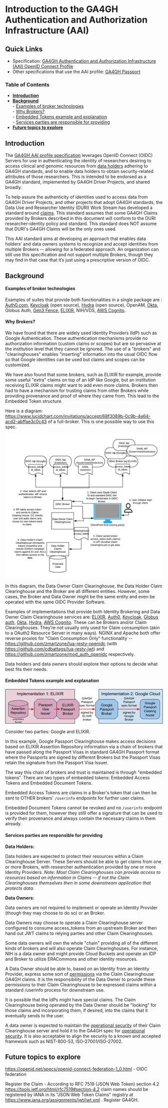 # Introduction to the GA4GH Authentication and Authorization Infrastructure (AAI)

## Quick Links

- Specification: [GA4GH Authentication and Authorization Infrastructure (AAI) OpenID Connect Profile](https://github.com/ga4gh/data-security/blob/master/AAI/AAIConnectProfile.md)
- Other specifications that use the AAI profile: [GA4GH Passport](https://bit.ly/ga4gh-passport-v1)

### Table of Contents

- [**Introduction**](#introduction)
- [**Background**](#background)\
       - [Examples of broker technologies](#examples-of-broker-technologies)\
       - [Why Brokers?](#why-brokers)\
       - [Embedded Tokens example and explanation](#embedded-tokens)\
       - [Services parties are responsible for providing](#services-parties-are-responsible-for-providing)
- [**Future topics to explore**](#future-topics-to-explore)

## Introduction

The [GA4GH AAI profile
specification](https://github.com/ga4gh/data-security/blob/master/AAI/AAIConnectProfile.md)
leverages OpenID Connect (OIDC) Servers for use in authenticating the identity of
researchers desiring to access clinical and genomic resources from [data
holders](https://github.com/ga4gh/data-security/blob/master/AAI/AAIConnectProfile.md#term-data-holder)
adhering to GA4GH standards, and to enable data holders to obtain security-related
attributes of those researchers. This is intended to be endorsed as a GA4GH standard,
implemented by GA4GH Driver Projects, and shared broadly.

To help assure the authenticity of identities used to access data from GA4GH
Driver Projects, and other projects that adopt GA4GH standards, the Data Use and
Researcher Identity (DURI) Work Stream has developed a standard around [claims](https://github.com/ga4gh-duri/ga4gh-duri.github.io/tree/master/researcher_ids). This standard assumes that some GA4GH Claims provided
by Brokers described in this document will conform to the DURI researcher-identity
policy and standard. This standard does NOT assume that DURI's GA4GH Claims will be
the only ones used.

This AAI standard aims at developing an approach that enables data holders’ and data owners 
systems to recognize and accept identities from multiple Brokers -- allowing for
a federated approach. An organization can still use this specification and not
support multiple Brokers, though they may find in that case that it’s just using
a prescriptive version of OIDC.

## Background

#### Examples of broker technologies

Examples of suites that provide both functionalities in a single package are :
[Auth0.com](https://auth0.com/), [Keycloak](https://www.keycloak.org) (open
source), [Hydra](https://github.com/ory/hydra) (open source), OpenAM,
[Okta](https://www.okta.com/), Globus Auth, [Gen3
Fence](https://github.com/uc-cdis/fence),
[ELIXIR](https://elixir-europe.org/services/compute/aai), NIH/VDS, [AWS
Cognito](https://aws.amazon.com/cognito/).

#### Why Brokers?

We have found that there are widely used Identity Providers (IdP) such as Google
Authentication. These authentication mechanisms provide no authorization
information (custom claims or scopes) but are so pervasive at the institution
level that they cannot be ignored. The use of a "brokers" and "clearinghouses"
enables "inserting" information into the usual OIDC flow so that Google
identities can be used but claims and scopes can be customized.

We have also found that some brokers, such as ELIXIR for example, provide some useful "extra" claims on top of an IdP like Google, but an institution receiving ELIXIR claims might want to add even more claims. Brokers then had to have a mechanism for trusting claims from other Brokers while providing provenance and proof of where they came from. This lead to the Embedded Token structure.  

Here is a diagram:
<https://www.lucidchart.com/invitations/accept/68f3089b-0c9b-4e64-acd2-abffae3c0c43>
of a full-broker. This is one possible way to use this spec.

![flow](https://github.com/ga4gh/data-security/blob/master/AAI/flow.png)

In this diagram, the Data Owner Claim Clearinghouse, the Data Holder Claim
Clearinghouse and the Broker are all different entities. However, some cases, the Broker and Data Owner might be the same entity and
even be operated with the same OIDC Provider Software.

Examples of implementations that provide both Identity Brokering and Data Owner
Claim Clearinghouse services are:
[ELIXIR](https://docs.google.com/document/d/1hD0lsxotLvPaML_CSydVX6rJ-zogAH2nRVl4ax4gW1o/edit#heading=h.eilp6df62hbd),
[Auth0](http://auth0.com), [Keycloak](http://keycloak.org), [Globus
auth](https://www.globus.org/tags/globus-auth), [Okta](https://www.okta.com/),
[Hydra](https://github.com/ory/hydra), [AWS
Cognito](https://aws.amazon.com/cognito/). These can be Brokers and/or
Claim Clearinghouses. They’re not usually only used for Claim consumption (akin
to a OAuth2 Resource Server in many ways). NGINX and Apache both offer reverse
proxies for "Claim Consumption Only" functionality --
<https://github.com/zmartzone/lua-resty-openidc> (with
<https://github.com/cdbattags/lua-resty-jwt>) and
<https://github.com/zmartzone/mod_auth_openidc> respectively.

Data holders and data owners should explore their options to decide what best
fits their needs.

#### Embedded Tokens example and explanation

![embedded](https://github.com/ga4gh/data-security/blob/master/AAI/embedded_Claims_flow.png)

Consider two parties: Google and ELIXIR.  

In this example, Google Passport Clearinghouse makes access decisions based on ELIXIR Assertion Repository information via a chain of brokers that have passed along the Passport Visas in standard GA4GH Passport format where the Passports are signed by different Brokers but the Passport Visas retain the signature from the Passport Visa Issuer. 

The way this chain of brokers and trust is maintained is through "embedded tokens". There are two types of embedded tokens: Embedded Access Tokens and Embedded Document Tokens. 

Embedded Access Tokens are claims in a Broker's token that can then be sent to OTHER brokers' `/userinfo` endpoints for further user claims. 

Embedded Document Tokens cannot be revoked and no `/userinfo` endpoint is provided for them, however they stilll offer a signature that can be used to verify their provenance and always contain the necessary claims in them already.

#### Services parties are responsible for providing 

**Data Holders:**

Data holders are expected to protect their resources within a Claim
Clearinghouse Server. These Servers should be able to get claims from one or
more Brokers, with researcher authentication provided by one or more Identity
Providers. *Note: Most Claim Clearinghouses can provide access to resources
based on information in Claims -- if not the Claim Clearinghouses themselves
then in some downstream application that protects data.*

**Data Owners:**

Data owners are not required to implement or operate an Identity Provider
(though they may choose to do so) or an Broker.

Data Owners may choose to operate a Claim Clearinghouse server configured
to consume access_tokens from an upstream Broker and then hand out JWT
claims to relying parties and other Claim Clearinghouses.

Some data owners will own the whole "chain" providing all of the different kinds
of brokers and will also operate Claim Clearinghouses. For instance, NIH is a
data owner and might provide Cloud Buckets and operate an IDP and Broker to
utilize ERACommons and other identity resources.

A Data Owner should be able to, based on an Identity from an Identity Provider,
express some sort of [permissions](#ga4gh-jwt-format) via the Claim Clearinghouse
GA4GH claims. It is the responsibility of the Data Owner to provide these
permissions to their Claim Clearinghouse to be expressed claims within a standard
/userinfo process for downstream use.

It is possible that the IdPs might have special claims. The Claim Clearinghouse
being operated by the Data Owner should be "looking" for those claims and
incorporating them, if desired, into the claims that it eventually sends to the
user.

A data owner is expected to maintain the [operational
security](https://github.com/ga4gh/data-security) of their Claim Clearinghouse
server and hold it to the GA4GH spec for [operational
security](https://github.com/ga4gh/data-security). It is also acceptable to
align the security to a known and accepted framework such as NIST-800-53,
ISO-27001/ISO-27002.

## Future topics to explore

<https://openid.net/specs/openid-connect-federation-1_0.html> - OIDC federation

Register the Claim - According to RFC 7519 (JSON Web Token) section 4.2
<https://tools.ietf.org/html/rfc7519#section-4.2> claim names should be
registered by IANA in its "JSON Web Token Claims" registry at
<https://www.iana.org/assignments/jwt/jwt.xml> . Register GA4GH.
